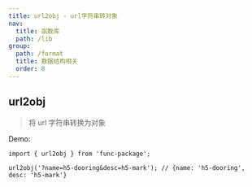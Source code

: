 ```yaml
---
title: url2obj - url字符串转对象
nav:
  title: 函数库
  path: /lib
group:
  path: /format
  title: 数据结构相关
  order: 8
---
```


## url2obj

> 将 url 字符串转换为对象

Demo:

```tsx | pure
import { url2obj } from 'func-package';

url2obj('?name=h5-dooring&desc=h5-mark'); // {name: 'h5-dooring', desc: 'h5-mark'}
```
